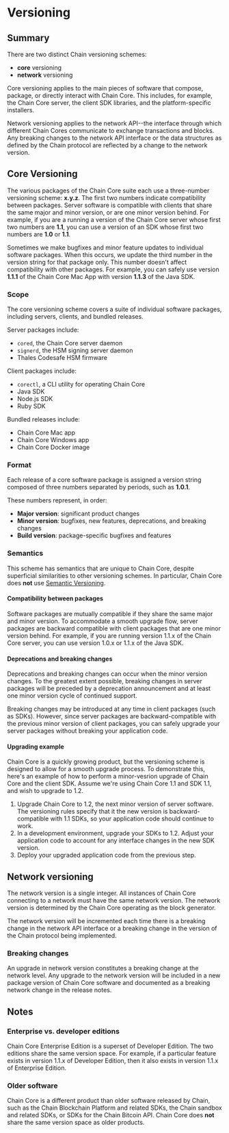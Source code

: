 # Versioning

## Summary

There are two distinct Chain versioning schemes:

* **core** versioning
* **network** versioning

Core versioning applies to the main pieces of software that compose, package, or directly interact with Chain Core. This includes, for example, the Chain Core server, the client SDK libraries, and the platform-specific installers.

Network versioning applies to the network API--the interface through which different Chain Cores communicate to exchange transactions and blocks. Any breaking changes to the network API interface or the data structures as defined by the Chain protocol are reflected by a change to the network version.

## Core Versioning

The various packages of the Chain Core suite each use a three-number versioning scheme: **x.y.z**. The first two numbers indicate compatibility between packages. Server software is compatible with clients that share the same major and minor version, or are one minor version behind. For example, if you are a running a version of the Chain Core server whose first two numbers are **1.1**, you can use a version of an SDK whose first two numbers are **1.0** or **1.1**.

Sometimes we make bugfixes and minor feature updates to individual software packages. When this occurs, we update the third number in the version string for that package only. This number doesn't affect compatibility with other packages. For example, you can safely use version **1.1.1** of the Chain Core Mac App with version **1.1.3** of the Java SDK.

### Scope

The core versioning scheme covers a suite of individual software packages, including servers, clients, and bundled releases.

Server packages include:

- `cored`, the Chain Core server daemon
- `signerd`, the HSM signing server daemon
- Thales Codesafe HSM firmware

Client packages include:

- `corectl`, a CLI utility for operating Chain Core
- Java SDK
- Node.js SDK
- Ruby SDK

Bundled releases include:

- Chain Core Mac app
- Chain Core Windows app
- Chain Core Docker image

### Format

Each release of a core software package is assigned a version string composed of three numbers separated by periods, such as **1.0.1**.

These numbers represent, in order:

- **Major version**: significant product changes
- **Minor version**: bugfixes, new features, deprecations, and breaking changes
- **Build version**: package-specific bugfixes and features

### Semantics

This scheme has semantics that are unique to Chain Core, despite superficial similarities to other versioning schemes. In particular, Chain Core does **not** use [Semantic Versioning](http://semver.org/).

#### Compatibility between packages

Software packages are mutually compatible if they share the same major and minor version. To accommodate a smooth upgrade flow, server packages are backward compatible with client packages that are one minor version behind. For example, if you are running version 1.1.x of the Chain Core server, you can use version 1.0.x or 1.1.x of the Java SDK.

#### Deprecations and breaking changes

Deprecations and breaking changes can occur when the minor version changes. To the greatest extent possible, breaking changes in server packages will be preceded by a deprecation announcement and at least one minor version cycle of continued support.

Breaking changes may be introduced at any time in client packages (such as SDKs). However, since server packages are backward-compatible with the previous minor version of client packages, you can safely upgrade your server packages without breaking your application code.

#### Upgrading example

Chain Core is a quickly growing product, but the versioning scheme is designed to allow for a smooth upgrade process. To demonstrate this, here's an example of how to perform a minor-vesrion upgrade of Chain Core and the client SDK. Assume we're using Chain Core 1.1 and SDK 1.1, and wish to upgrade to 1.2.

1. Upgrade Chain Core to 1.2, the next minor version of server software. The versioning rules specify that it the new version is backward-compatible with 1.1 SDKs, so your application code should continue to work.
2. In a development environment, upgrade your SDKs to 1.2. Adjust your application code to account for any interface changes in the new SDK version.
3. Deploy your upgraded application code from the previous step.

## Network versioning

The network version is a single integer. All instances of Chain Core connecting to a network must have the same network version. The network version is determined by the Chain Core operating as the block generator.

The network version will be incremented each time there is a breaking change in the network API interface or a breaking change in the version of the Chain protocol being implemented.

### Breaking changes

An upgrade in network version constitutes a breaking change at the network level. Any upgrade to the network version will be included in a new package version of Chain Core software and documented as a breaking network change in the release notes.

## Notes

### Enterprise vs. developer editions

Chain Core Enterprise Edition is a superset of Developer Edition. The two editions share the same version space. For example, if a particular feature exists in version 1.1.x of Developer Edition, then it also exists in version 1.1.x of Enterprise Edition.

### Older software

Chain Core is a different product than older software released by Chain, such as the Chain Blockchain Platform and related SDKs, the Chain sandbox and related SDKs, or SDKs for the Chain Bitcoin API. Chain Core does **not** share the same version space as older products.
